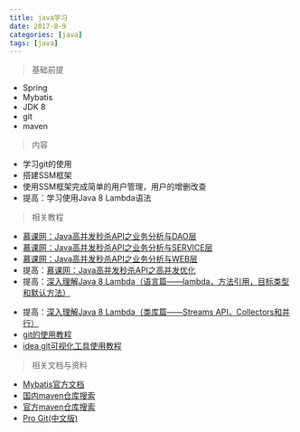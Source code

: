 ```yaml
---
title: java学习
date: 2017-8-9
categories: [java]
tags: [java]
---
```


> 基础前提

* Spring
* Mybatis
* JDK 8
* git
* maven

<!-- more  -->

> 内容

* 学习git的使用
* 搭建SSM框架
* 使用SSM框架完成简单的用户管理，用户的增删改查
* 提高：学习使用Java 8 Lambda语法

> 相关教程

- [慕课网：Java高并发秒杀API之业务分析与DAO层](http://www.imooc.com/learn/587)
- [慕课网：Java高并发秒杀API之业务分析与SERVICE层](http://www.imooc.com/learn/631)
- [慕课网：Java高并发秒杀API之业务分析与WEB层](http://www.imooc.com/learn/630)
- 提高：[慕课网：Java高并发秒杀API之高并发优化](http://www.imooc.com/learn/632)
- 提高：[深入理解Java 8 Lambda（语言篇——lambda，方法引用，目标类型和默认方法）](http://zh.lucida.me/blog/java-8-lambdas-insideout-language-features/)

* 提高：[深入理解Java 8 Lambda（类库篇——Streams API，Collectors和并行）](http://zh.lucida.me/blog/java-8-lambdas-inside-out-library-features/)
* [git的使用教程](http://www.liaoxuefeng.com/wiki/0013739516305929606dd18361248578c67b8067c8c017b000/)
* [idea git可视化工具使用教程](http://blog.csdn.net/autfish/article/details/52513465)

> 相关文档与资料

* [Mybatis官方文档](http://www.mybatis.org/mybatis-3/zh/index.html)
* [国内maven仓库搜索](http://mvnrepository.com/)
* [官方maven仓库搜索](http://search.maven.org/)
* [Pro Git(中文版)](https://git-scm.com/book/zh/v2)
